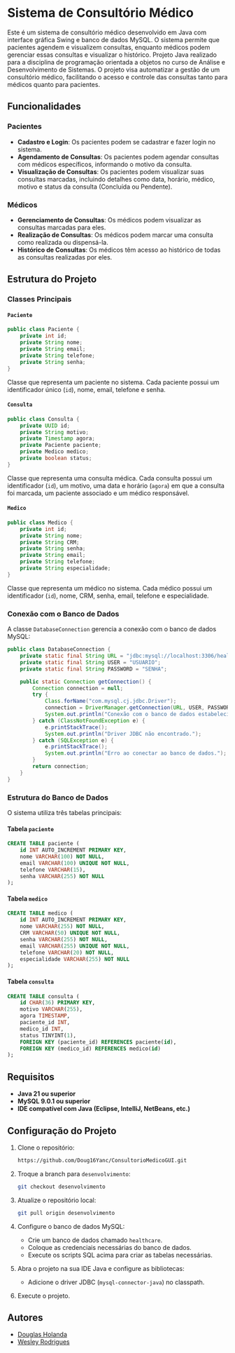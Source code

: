 
# Sistema de Consultório Médico

Este é um sistema de consultório médico desenvolvido em Java com interface gráfica Swing e banco de dados MySQL. O sistema permite que pacientes agendem e visualizem consultas, enquanto médicos podem gerenciar essas consultas e visualizar o histórico. Projeto Java realizado para a disciplina de programação orientada a objetos no curso de Análise e Desenvolvimento de Sistemas. O projeto visa automatizar a gestão de um consultório médico, facilitando o acesso e controle das consultas tanto para médicos quanto para pacientes.

## Funcionalidades

### Pacientes
- **Cadastro e Login**: Os pacientes podem se cadastrar e fazer login no sistema.
- **Agendamento de Consultas**: Os pacientes podem agendar consultas com médicos específicos, informando o motivo da consulta.
- **Visualização de Consultas**: Os pacientes podem visualizar suas consultas marcadas, incluindo detalhes como data, horário, médico, motivo e status da consulta (Concluída ou Pendente).

### Médicos
- **Gerenciamento de Consultas**: Os médicos podem visualizar as consultas marcadas para eles.
- **Realização de Consultas**: Os médicos podem marcar uma consulta como realizada ou dispensá-la.
- **Histórico de Consultas**: Os médicos têm acesso ao histórico de todas as consultas realizadas por eles.

## Estrutura do Projeto

### Classes Principais

#### `Paciente`
```java
public class Paciente {
    private int id;
    private String nome;
    private String email;
    private String telefone;
    private String senha;
}
```
Classe que representa um paciente no sistema. Cada paciente possui um identificador único (`id`), nome, email, telefone e senha.

#### `Consulta`
```java
public class Consulta {
    private UUID id;
    private String motivo;
    private Timestamp agora;
    private Paciente paciente;
    private Medico medico;
    private boolean status;
}
```
Classe que representa uma consulta médica. Cada consulta possui um identificador (`id`), um motivo, uma data e horário (`agora`) em que a consulta foi marcada, um paciente associado e um médico responsável.

#### `Medico`
```java
public class Medico {
    private int id;
    private String nome;
    private String CRM;
    private String senha;
    private String email;
    private String telefone;
    private String especialidade;
}
```
Classe que representa um médico no sistema. Cada médico possui um identificador (`id`), nome, CRM, senha, email, telefone e especialidade.

### Conexão com o Banco de Dados

A classe `DatabaseConnection` gerencia a conexão com o banco de dados MySQL:

```java
public class DatabaseConnection {
    private static final String URL = "jdbc:mysql://localhost:3306/healthcare";
    private static final String USER = "USUARIO";
    private static final String PASSWORD = "SENHA";

    public static Connection getConnection() {
        Connection connection = null;
        try {
            Class.forName("com.mysql.cj.jdbc.Driver");
            connection = DriverManager.getConnection(URL, USER, PASSWORD);
            System.out.println("Conexão com o banco de dados estabelecida!");
        } catch (ClassNotFoundException e) {
            e.printStackTrace();
            System.out.println("Driver JDBC não encontrado.");
        } catch (SQLException e) {
            e.printStackTrace();
            System.out.println("Erro ao conectar ao banco de dados.");
        }
        return connection;
    }
}
```

### Estrutura do Banco de Dados

O sistema utiliza três tabelas principais:

#### Tabela `paciente`
```sql
CREATE TABLE paciente (
    id INT AUTO_INCREMENT PRIMARY KEY,
    nome VARCHAR(100) NOT NULL,
    email VARCHAR(100) UNIQUE NOT NULL,
    telefone VARCHAR(15),
    senha VARCHAR(255) NOT NULL
);
```

#### Tabela `medico`
```sql
CREATE TABLE medico (
    id INT AUTO_INCREMENT PRIMARY KEY,
    nome VARCHAR(255) NOT NULL,
    CRM VARCHAR(50) UNIQUE NOT NULL,
    senha VARCHAR(255) NOT NULL,
    email VARCHAR(255) UNIQUE NOT NULL,
    telefone VARCHAR(20) NOT NULL,
    especialidade VARCHAR(255) NOT NULL
);
```

#### Tabela `consulta`
```sql
CREATE TABLE consulta (
    id CHAR(36) PRIMARY KEY,
    motivo VARCHAR(255),
    agora TIMESTAMP,
    paciente_id INT,
    medico_id INT,
    status TINYINT(1),
    FOREIGN KEY (paciente_id) REFERENCES paciente(id),
    FOREIGN KEY (medico_id) REFERENCES medico(id)
);
```

## Requisitos

- **Java 21 ou superior**
- **MySQL 9.0.1 ou superior**
- **IDE compatível com Java (Eclipse, IntelliJ, NetBeans, etc.)**

## Configuração do Projeto

1. Clone o repositório:
   ```bash
   https://github.com/Doug16Yanc/ConsultorioMedicoGUI.git
   ```
2. Troque a branch para `desenvolvimento`:
   ```bash
   git checkout desenvolvimento
   ```
3. Atualize o repositório local:
   ```bash
   git pull origin desenvolvimento
   ```

4. Configure o banco de dados MySQL:
    - Crie um banco de dados chamado `healthcare`.
    - Coloque as credenciais necessárias do banco de dados.
    - Execute os scripts SQL acima para criar as tabelas necessárias.

5. Abra o projeto na sua IDE Java e configure as bibliotecas:
    - Adicione o driver JDBC (`mysql-connector-java`) no classpath.

6. Execute o projeto.

## Autores
  * [Douglas Holanda](https://github.com/Doug16Yanc)
  * [Wesley Rodrigues](https://github.com/Wesley00s)

